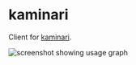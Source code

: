 # kaminari

Client for [kaminari](https://github.com/darkwater/kaminari).

![screenshot showing usage graph](https://s.dark.red/xf/kMnR.png)
